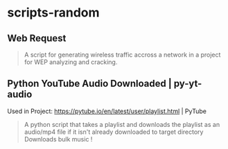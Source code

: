 # scripts-random

## Web Request 
> A script for generating wireless traffic accross a network in a project for WEP analyzing and cracking.

## Python YouTube Audio Downloaded | py-yt-audio
Used in Project: https://pytube.io/en/latest/user/playlist.html | PyTube
> A python script that takes a playlist and downloads the playlist as an audio/mp4 file if it isn't already downloaded to target directory
> Downloads bulk music !
